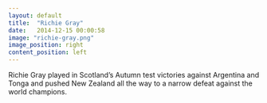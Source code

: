 ```yaml
---
layout: default
title:  "Richie Gray"
date:   2014-12-15 00:00:58
image: "richie-gray.png"
image_position: right
content_position: left
---
```


Richie Gray played in Scotland’s Autumn test victories against Argentina and Tonga and pushed New Zealand all the way to a narrow defeat against the world champions.
